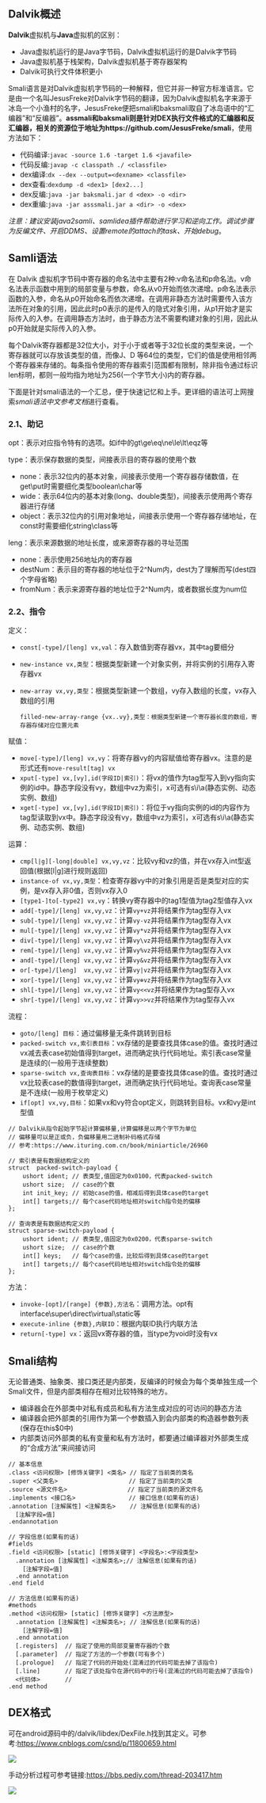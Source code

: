 ## Dalvik概述

**Dalvik**虚拟机与**Java**虚拟机的区别：

+ Java虚拟机运行的是Java字节码，Dalvik虚拟机运行的是Dalvik字节码
+ Java虚拟机基于栈架构，Dalvik虚拟机基于寄存器架构
+ Dalvik可执行文件体积更小

Smali语言是对Dalvik虚拟机字节码的一种解释，但它并非一种官方标准语言。它是由一个名叫JesusFreke对Dalvik字节码的翻译，因为Dalvik虚拟机名字来源于冰岛一个小渔村的名字，JesusFreke便把smali和baksmali取自了冰岛语中的“汇编器”和“反编器”。**assmali和baksmali则是针对DEX执行文件格式的汇编器和反汇编器，相关的资源位于地址为https://github.com/JesusFreke/smali**，使用方法如下：

+ 代码编译:`javac -source 1.6 -target 1.6 <javafile>`
+ 代码反编:`javap -c classpath ./ <classfile>`
+ dex编译:`dx --dex --output=<dexname> <classfile>`
+ dex查看:`dexdump -d <dex1> [dex2...]`
+ dex反编:`java -jar baksmali.jar d <dex> -o <dir>`
+ dex重编:`java -jar asssmali.jar a <dir> -o <dex>`

*注意：建议安装java2samli、samlidea插件帮助进行学习和逆向工作。调试步骤为反编文件、开启DDMS、设置remote的attach的task、开始debug*。

## Samli语法

在 Dalvik 虚拟机字节码中寄存器的命名法中主要有2种:v命名法和p命名法。v命名法表示函数中用到的局部变量与参数，命名从v0开始而依次递增。p命名法表示函数的入参，命名从p0开始命名而依次递增。在调用非静态方法时需要传入该方法所在对象的引用，因此此时p0表示的是传入的隐式对象引用，从p1开始才是实际传入的入参。在调用静态方法时，由于静态方法不需要构建对象的引用，因此从p0开始就是实际传入的入参。

每个Dalvik寄存器都是32位大小，对于小于或者等于32位长度的类型来说，一个寄存器就可以存放该类型的值，而像J、D 等64位的类型，它们的值是使用相邻两个寄存器来存储的。每条指令使用的寄存器索引范围都有限制，除非指令通过标识len标明，都则一般均指为地址为256(一个字节大小)内的寄存器。

下面是针对smali语法的一个汇总，便于快速记忆和上手。更详细的语法可上网搜索*smali语法中文参考文档*进行查看。

### 2.1、助记

opt：表示对应指令特有的选项。如if中的gt\ge\eq\ne\le\lt\eqz等

type：表示保存数据的类型，间接表示目的寄存器的使用个数

+ none：表示32位内的基本对象，间接表示使用一个寄存器存储数值，在get\put时需要细化类型boolean\char等
+ wide：表示64位内的基本对象(long、double类型)，间接表示使用两个寄存器进行存储
+ object：表示32位内的引用对象地址，间接表示使用一个寄存器存储地址，在const时需要细化string\class等

leng：表示来源数据的地址长度，或来源寄存器的寻址范围

+ none：表示使用256地址内的寄存器
+ destNum：表示目的寄存器的地址位于2^Num内，dest为了理解而写(dest四个字母省略)
+ fromNum：表示来源寄存器的地址位于2^Num内，或者数据长度为num位

### 2.2、指令

定义：

+ `const[-type]/[leng] vx,val`：存入数值到寄存器vx，其中tag要细分

+ `new-instance vx,类型`：根据类型新建一个对象实例，并将实例的引用存入寄存器vx

+ `new-array vx,vy,类型`：根据类型新建一个数组，vy存入数组的长度，vx存入数组的引用

  `filled-new-array-range {vx..vy},类型：根据类型新建一个寄存器长度的数组，寄存器存储对应位置元素`

赋值：

+ `move[-type]/[leng] vx,vy`：将寄存器vy的内容赋值给寄存器vx。注意的是形式还有`move-result[tag] vx`
+ `xput[-type] vx,[vy],id(字段ID|索引)`：将vx的值作为tag型写入到vy指向实例的id中。静态字段没有vy，数组中vz为索引，x可选有s\i\a(静态实例、动态实例、数组)
+ `xget[-type] vx,[vy],id(字段ID|索引)`：将位于vy指向实例的id的内容作为tag型读取到vx中。静态字段没有vy，数组中vz为索引，x可选有s\i\a(静态实例、动态实例、数组)

运算：

+ `cmp[l|g][-long|double] vx,vy,vz`：比较vy和vz的值，并在vx存入int型返回值(根据[l|g]进行规则返回)
+ `instance-of vx,vy,类型`：检查寄存器vy中的对象引用是否是类型对应的实例，是vx存入非0值，否则vx存入0
+ `[type1-]to[-type2] vx,vy`：转换vy寄存器中的tag1型值为tag2型值存入vx
+ `add[-type]/[leng] vx,vy,vz`：计算`vy+vz`并将结果作为tag型存入vx
+ `sub[-type]/[leng] vx,vy,vz`：计算`vy-vz`并将结果作为tag型存入vx
+ `mul[-type]/[leng] vx,vy,vz`：计算`vy*vz`并将结果作为tag型存入vx
+ `div[-type]/[leng] vx,vy,vz`：计算`vy\vz`并将结果作为tag型存入vx
+ `rem[-type]/[leng] vx,vy,vz`：计算`vy%vz`并将结果作为tag型存入vx
+ `and[-type]/[leng] vx,vy,vz`：计算`vy&vz`并将结果作为tag型存入vx
+ `or[-type]/[leng]  vx,vy,vz`：计算`vy|vz`并将结果作为tag型存入vx
+ `xor[-type]/[leng] vx,vy,vz`：计算`vy⊕vz`并将结果作为tag型存入vx
+ `shl[-type]/[leng] vx,vy,vz`：计算`vy<<vz`并将结果作为tag型存入vx
+ `shr[-type]/[leng] vx,vy,vz`：计算`vy>>vz`并将结果作为tag型存入vx

流程：

+ `goto/[leng] 目标`：通过偏移量无条件跳转到目标
+ `packed-switch vx,索引表目标`：vx存储的是要查找具体case的值。查找时通过vx减去表case初始值得到target，进而确定执行代码地址。索引表case常量是连续的(一般用于连续整数)
+ `sparse-switch vx,查询表目标`：vx存储的是要查找具体case的值。查找时通过vx比较表case的数值得到target，进而确定执行代码地址。查询表case常量是不连续(一般用于枚举定义)
+ `if[opt] vx,vy,目标`：如果vx和vy符合opt定义，则跳转到目标。vx和vy是int型值

```
// Dalvik从指令起始字节起计算偏移量,计算偏移是以两个字节为单位
// 偏移量可以是正或负，负偏移量用二进制补码格式存储
// 参考:https://www.ituring.com.cn/book/miniarticle/26960

// 索引表是有数据结构定义的
struct  packed-switch-payload {
    ushort ident; // 表类型,值固定为0x0100，代表packed-switch
    ushort size;  // case的个数
    int init_key; // 初始case的值，相减后得到具体case的target
    int[] targets;// 每个case代码地址相对switch指令处的偏移
};

// 查询表是有数据结构定义的
struct sparse-switch-payload {
    ushort ident; // 表类型,值固定为0x0200，代表sparse-switch
    ushort size;  // case的个数
    int[] keys;   // 每个case的值，比较后得到具体case的target
    int[] targets;// 每个case代码地址相对switch指令处的偏移
};
```

方法：

+ `invoke-[opt]/[range] {参数},方法名`：调用方法。opt有interface\super\direct\virtual\static等
+ `execute-inline {参数},内联ID`：根据内联ID执行内联方法
+ `return[-type] vx`：返回vx寄存器的值，当type为void时没有vx



## Smali结构

无论普通类、抽象类、接口类还是内部类，反编译的时候会为每个类单独生成一个Smali文件，但是内部类相存在相对比较特殊的地方。

+ 编译器会在外部类中对私有成员和私有方法生成对应的可访问的静态方法
+ 编译器会把外部类的引用作为第一个参数插入到会内部类的构造器参数列表(保存在this$0中)
+ 内部类访问外部类的私有变量和私有方法时，都要通过编译器对外部类生成的“合成方法”来间接访问

```
// 基本信息
.class <访问权限> [修饰关键字] <类名> // 指定了当前类的类名
.super <父类名>                    // 指定了当前类的父类
.source <源文件名>                 // 指定了当前类的源文件名
.implements <接口名>               // 接口信息(如果有的话)
.annotation [注解属性] <注解类名>    // 注解信息(如果有的话)
  [注解字段=值]
.endannotation

// 字段信息(如果有的话)
#fields
.field <访问权限> [static] [修饰关键字] <字段名>:<字段类型>
  .annotation [注解属性] <注解类名>;// 注解信息(如果有的话)
    [注解字段=值]
  .end annotation
.end field

// 方法信息(如果有的话)
#methods
.method <访问权限> [static] [修饰关键字] <方法原型>
  .annotation [注解属性] <注解类名>; // 注解信息(如果有的话)
    [注解字段=值]
  .end annotation
  [.registers]  // 指定了使用的局部变量寄存器的个数
  [.parameter]  // 指定了方法的一个参数(可有多个)
  [.prologue]   // 指定了代码的开始处(混淆过的代码可能去掉了该指令)
  [.line]       // 指定了该处指令在源代码中的行号(混淆过的代码可能去掉了该指令)
  <代码体>       // 
.end method
```



## DEX格式

可在android源码中的/dalvik/libdex/DexFile.h找到其定义。可参考:https://www.cnblogs.com/csnd/p/11800659.html

![](http://zjutkz.net/images/dex%E6%96%87%E4%BB%B6%E7%BB%93%E6%9E%84%E5%8F%8A%E5%85%B6%E5%BA%94%E7%94%A8/dex_structure.png)

手动分析过程可参考链接:https://bbs.pediy.com/thread-203417.htm

![](https://bbs.pediy.com/upload/attach/201508/5A2QEVXBVNQSXE7.jpg)



